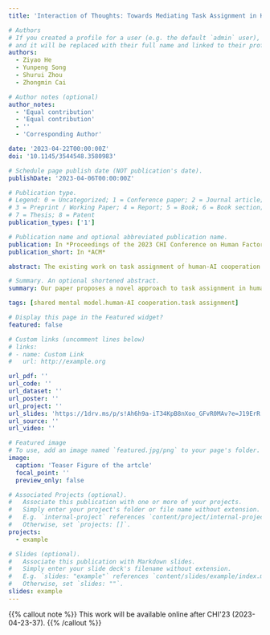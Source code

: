 ```yaml
---
title: 'Interaction of Thoughts: Towards Mediating Task Assignment in Human-AI Cooperation with a Capability-Aware Shared Mental Model'

# Authors
# If you created a profile for a user (e.g. the default `admin` user), write the username (folder name) here
# and it will be replaced with their full name and linked to their profile.
authors:
  - Ziyao He
  - Yunpeng Song
  - Shurui Zhou
  - Zhongmin Cai

# Author notes (optional)
author_notes:
  - 'Equal contribution'
  - 'Equal contribution'
  - ''
  - 'Corresponding Author'

date: '2023-04-22T00:00:00Z'
doi: '10.1145/3544548.3580983'

# Schedule page publish date (NOT publication's date).
publishDate: '2023-04-06T00:00:00Z'

# Publication type.
# Legend: 0 = Uncategorized; 1 = Conference paper; 2 = Journal article;
# 3 = Preprint / Working Paper; 4 = Report; 5 = Book; 6 = Book section;
# 7 = Thesis; 8 = Patent
publication_types: ['1']

# Publication name and optional abbreviated publication name.
publication: In *Proceedings of the 2023 CHI Conference on Human Factors in Computing Systems*
publication_short: In *ACM*

abstract: The existing work on task assignment of human-AI cooperation did not consider the differences between individual team members regarding their capabilities, leading to sub-optimal task completion results. In this work, we propose a capability-aware shared mental model (CASMM) with the components of task grouping and negotiation, which utilize tuples to break down tasks into sets of scenarios relating to difficulties and then dynamically merge the task grouping ideas raised by human and AI through negotiation. We implement a prototype system and a 3-phase user study for the proof of concept via an image labeling task. The result shows building CASMM boosts the accuracy and time efficiency significantly through forming the task assignment close to real capabilities within few iterations. It helps users better understand the capability of AI and themselves. Our method has the potential to generalize to other scenarios such as medical diagnoses and automatic driving in facilitating better human-AI cooperation.

# Summary. An optional shortened abstract.
summary: Our paper proposes a novel approach to task assignment in human-AI cooperation, utilizing the capability-aware shared mental model with the unified form of tuples to represent task-specific capabilities of both human and AI. Results from our user study show that this approach improves accuracy and time efficiency while facilitating better understanding of each team member's capabilities.

tags: [shared mental model.human-AI cooperation.task assignment]

# Display this page in the Featured widget?
featured: false

# Custom links (uncomment lines below)
# links:
# - name: Custom Link
#   url: http://example.org

url_pdf: ''
url_code: ''
url_dataset: ''
url_poster: ''
url_project: ''
url_slides: 'https://1drv.ms/p/s!Ah6h9a-iT34KpB8nXoo_GFvR0MAv?e=J19ErR'
url_source: ''
url_video: ''

# Featured image
# To use, add an image named `featured.jpg/png` to your page's folder.
image:
  caption: 'Teaser Figure of the artcle'
  focal_point: ''
  preview_only: false

# Associated Projects (optional).
#   Associate this publication with one or more of your projects.
#   Simply enter your project's folder or file name without extension.
#   E.g. `internal-project` references `content/project/internal-project/index.md`.
#   Otherwise, set `projects: []`.
projects:
  - example

# Slides (optional).
#   Associate this publication with Markdown slides.
#   Simply enter your slide deck's filename without extension.
#   E.g. `slides: "example"` references `content/slides/example/index.md`.
#   Otherwise, set `slides: ""`.
slides: example
---
```


{{% callout note %}}
This work will be available online after CHI'23 (2023-04-23-37).
{{% /callout %}}

